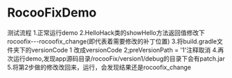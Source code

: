 # RocooFixDemo
测试流程
1.正常运行demo
2.HelloHack类的showHello方法返回值修改下rocoofix---rocoofix_change(即代表着需要修改的补丁位置)
3.将build.gradle文件夹下的versionCode 1 改成versionCode 2;preVersionPath = '1'注释取消
4.再次运行demo,发现app源码目录/rocooFix/version1/debug的目录下会有patch.jar
5.将第2步做的修改改回来，运行，会发现结果还是rocoofix_change
